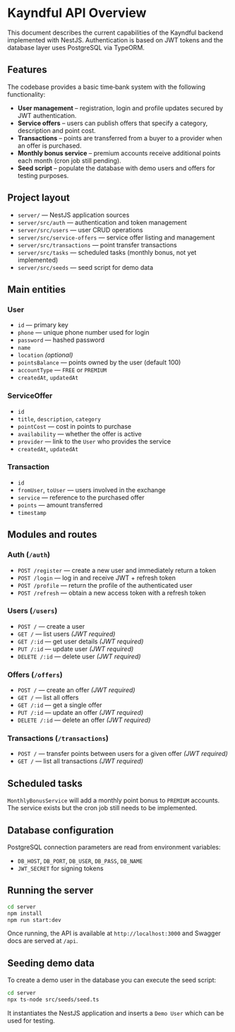# Kayndful API Overview

This document describes the current capabilities of the Kayndful backend implemented with NestJS. Authentication is based on JWT tokens and the database layer uses PostgreSQL via TypeORM.

## Features

The codebase provides a basic time‑bank system with the following functionality:

- **User management** – registration, login and profile updates secured by JWT authentication.
- **Service offers** – users can publish offers that specify a category, description and point cost.
- **Transactions** – points are transferred from a buyer to a provider when an offer is purchased.
- **Monthly bonus service** – premium accounts receive additional points each month (cron job still pending).
- **Seed script** – populate the database with demo users and offers for testing purposes.

## Project layout

- `server/` — NestJS application sources
- `server/src/auth` — authentication and token management
- `server/src/users` — user CRUD operations
- `server/src/service-offers` — service offer listing and management
- `server/src/transactions` — point transfer transactions
- `server/src/tasks` — scheduled tasks (monthly bonus, not yet implemented)
- `server/src/seeds` — seed script for demo data

## Main entities

### User
- `id` — primary key
- `phone` — unique phone number used for login
- `password` — hashed password
- `name`
- `location` *(optional)*
- `pointsBalance` — points owned by the user (default 100)
- `accountType` — `FREE` or `PREMIUM`
- `createdAt`, `updatedAt`

### ServiceOffer
- `id`
- `title`, `description`, `category`
- `pointCost` — cost in points to purchase
- `availability` — whether the offer is active
- `provider` — link to the `User` who provides the service
- `createdAt`, `updatedAt`

### Transaction
- `id`
- `fromUser`, `toUser` — users involved in the exchange
- `service` — reference to the purchased offer
- `points` — amount transferred
- `timestamp`

## Modules and routes

### Auth (`/auth`)
- `POST /register` — create a new user and immediately return a token
- `POST /login` — log in and receive JWT + refresh token
- `POST /profile` — return the profile of the authenticated user
- `POST /refresh` — obtain a new access token with a refresh token

### Users (`/users`)
- `POST /` — create a user
- `GET /` — list users *(JWT required)*
- `GET /:id` — get user details *(JWT required)*
- `PUT /:id` — update user *(JWT required)*
- `DELETE /:id` — delete user *(JWT required)*

### Offers (`/offers`)
- `POST /` — create an offer *(JWT required)*
- `GET /` — list all offers
- `GET /:id` — get a single offer
- `PUT /:id` — update an offer *(JWT required)*
- `DELETE /:id` — delete an offer *(JWT required)*

### Transactions (`/transactions`)
- `POST /` — transfer points between users for a given offer *(JWT required)*
- `GET /` — list all transactions *(JWT required)*

## Scheduled tasks

`MonthlyBonusService` will add a monthly point bonus to `PREMIUM` accounts. The service exists but the cron job still needs to be implemented.

## Database configuration

PostgreSQL connection parameters are read from environment variables:

- `DB_HOST`, `DB_PORT`, `DB_USER`, `DB_PASS`, `DB_NAME`
- `JWT_SECRET` for signing tokens

## Running the server

```bash
cd server
npm install
npm run start:dev
```

Once running, the API is available at `http://localhost:3000` and Swagger docs are served at `/api`.

## Seeding demo data

To create a demo user in the database you can execute the seed script:

```bash
cd server
npx ts-node src/seeds/seed.ts
```

It instantiates the NestJS application and inserts a `Demo User` which can be used for testing.
